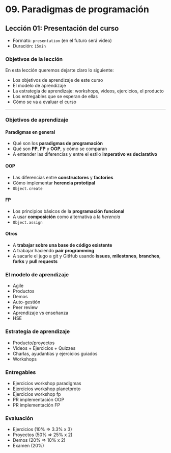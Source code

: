 # 09. Paradigmas de programación

## Lección 01: Presentación del curso

* Formato: `presentation` (en el futuro será video)
* Duración: `15min`

### Objetivos de la lección

En esta lección queremos dejarte claro lo siguiente:

* Los objetivos de aprendizaje de este curso
* El modelo de aprendizaje
* La estrategia de aprendizaje: workshops, videos, ejercicios, el producto
* Los entregables que se esperan de ellas
* Cómo se va a evaluar el curso

***

### Objetivos de aprendizaje

#### Paradigmas en general

* Qué son los **paradigmas de programación**
* Qué son **PP**, **FP** y **OOP**, y cómo se comparan
* A entender las diferencias y entre el estilo **imperativo vs declarativo**

#### OOP

* Las diferencias entre **constructores** y **factories**
* Cómo implementar **herencia prototipal**
* `Object.create`

#### FP

* Los principios básicos de la **programación funcional**
* A usar **composición** como alternativa a la _herencia_
* `Object.assign`

#### Otros

* A **trabajar sobre una base de código existente**
* A trabajar haciendo **pair programming**
* A sacarle el jugo a git y GitHub usando **issues**, **milestones**,
  **branches**, **forks** y **pull requests**

### El modelo de aprendizaje

* Agile
* Productos
* Demos
* Auto-gestión
* Peer review
* Aprendizaje vs enseñanza
* HSE

### Estrategia de aprendizaje

* Producto/proyectos
* Videos + Ejercicios + Quizzes
* Charlas, ayudantías y ejercicios guiados
* Workshops

### Entregables

* Ejercicios workshop paradigmas
* Ejercicios workshop planetproto
* Ejercicios workshop fp
* PR implementación OOP
* PR implementación FP

### Evaluación

* Ejercicios (10% => 3.3% x 3)
* Proyectos (50% => 25% x 2)
* Demos (20% => 10% x 2)
* Examen (20%)
